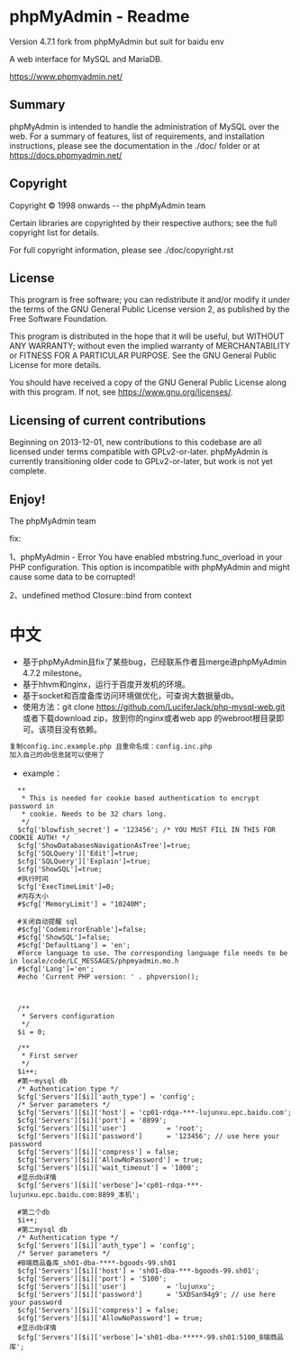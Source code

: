 phpMyAdmin - Readme
===================

Version 4.7.1 fork from phpMyAdmin but suit for baidu env

A web interface for MySQL and MariaDB.

https://www.phpmyadmin.net/

Summary
-------

phpMyAdmin is intended to handle the administration of MySQL over the web.
For a summary of features, list of requirements, and installation instructions,
please see the documentation in the ./doc/ folder or at https://docs.phpmyadmin.net/

Copyright
---------

Copyright © 1998 onwards -- the phpMyAdmin team

Certain libraries are copyrighted by their respective authors;
see the full copyright list for details.

For full copyright information, please see ./doc/copyright.rst

License
-------

This program is free software; you can redistribute it and/or modify it under
the terms of the GNU General Public License version 2, as published by the
Free Software Foundation.

This program is distributed in the hope that it will be useful, but WITHOUT
ANY WARRANTY; without even the implied warranty of MERCHANTABILITY or FITNESS
FOR A PARTICULAR PURPOSE.  See the GNU General Public License for more
details.

You should have received a copy of the GNU General Public License
along with this program.  If not, see <https://www.gnu.org/licenses/>.

Licensing of current contributions
----------------------------------

Beginning on 2013-12-01, new contributions to this codebase are all licensed
under terms compatible with GPLv2-or-later.  phpMyAdmin is currently
transitioning older code to GPLv2-or-later, but work is not yet complete.

Enjoy!
------

The phpMyAdmin team

fix:

1、phpMyAdmin - Error
You have enabled mbstring.func_overload in your PHP configuration. This option is incompatible with phpMyAdmin and might cause some data to be corrupted!

2、undefined method Closure::bind from context 

# 中文

  - 基于phpMyAdmin且fix了某些bug，已经联系作者且merge进phpMyAdmin 4.7.2 milestone。
  - 基于hhvm和nginx，运行于百度开发机的环境。
  - 基于socket和百度备库访问环境做优化，可查询大数据量db。
  - 使用方法：git clone https://github.com/LuciferJack/php-mysql-web.git 或者下载download zip，放到你的nginx或者web app 的webroot根目录即可。该项目没有依赖。

  ```sh
  复制config.inc.example.php 且重命名成：config.inc.php
  加入自己的db信息就可以使用了
  ```
  - example：

  ```
    **
     * This is needed for cookie based authentication to encrypt password in
     * cookie. Needs to be 32 chars long.
     */
    $cfg['blowfish_secret'] = '123456'; /* YOU MUST FILL IN THIS FOR COOKIE AUTH! */
    $cfg['ShowDatabasesNavigationAsTree']=true;
    $cfg['SQLQuery']['Edit']=true;
    $cfg['SQLQuery']['Explain']=true;
    $cfg['ShowSQL']=true;
    #执行时间
    $cfg['ExecTimeLimit']=0;
    #内存大小
    #$cfg['MemoryLimit'] = "10240M";

    #关闭自动提醒 sql
    #$cfg['CodemirrorEnable']=false;
    #$cfg['ShowSQL']=false;
    #$cfg['DefaultLang'] = 'en';
    #Force language to use. The corresponding language file needs to be in locale/code/LC_MESSAGES/phpmyadmin.mo.h
    #$cfg['Lang']='en';
    #echo 'Current PHP version: ' . phpversion();



    /**
     * Servers configuration
     */
    $i = 0;

    /**
     * First server
     */
    $i++;
    #第一mysql db
    /* Authentication type */
    $cfg['Servers'][$i]['auth_type'] = 'config';
    /* Server parameters */
    $cfg['Servers'][$i]['host'] = 'cp01-rdqa-***-lujunxu.epc.baidu.com';
    $cfg['Servers'][$i]['port'] = '8899';
    $cfg['Servers'][$i]['user']          = 'root';
    $cfg['Servers'][$i]['password']      = '123456'; // use here your password
    $cfg['Servers'][$i]['compress'] = false;
    $cfg['Servers'][$i]['AllowNoPassword'] = true;
    $cfg['Servers'][$i]['wait_timeout'] = '1000';
    #显示db详情
    $cfg['Servers'][$i]['verbose']='cp01-rdqa-***-lujunxu.epc.baidu.com:8899_本机';

    #第二个db
    $i++;
    #第二mysql db
    /* Authentication type */
    $cfg['Servers'][$i]['auth_type'] = 'config';
    /* Server parameters */
    #B端商品备库_sh01-dba-****-bgoods-99.sh01
    $cfg['Servers'][$i]['host'] = 'sh01-dba-***-bgoods-99.sh01';
    $cfg['Servers'][$i]['port'] = '5100';
    $cfg['Servers'][$i]['user']          = 'lujunxu';
    $cfg['Servers'][$i]['password']      = '5XDSan94g9'; // use here your password
    $cfg['Servers'][$i]['compress'] = false;
    $cfg['Servers'][$i]['AllowNoPassword'] = true;
    #显示db详情
    $cfg['Servers'][$i]['verbose']='sh01-dba-*****-99.sh01:5100_B端商品库';
  ```

